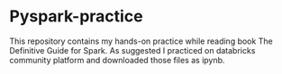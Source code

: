 # Pyspark-practice
This repository contains my hands-on practice while reading book The Definitive Guide for Spark.
As suggested I practiced on databricks community platform and downloaded those files as ipynb.
